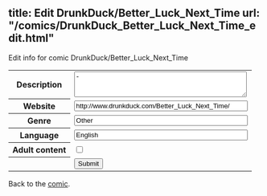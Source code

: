 title: Edit DrunkDuck/Better_Luck_Next_Time
url: "/comics/DrunkDuck_Better_Luck_Next_Time_edit.html"
---
Edit info for comic DrunkDuck/Better_Luck_Next_Time

<form name="comic" action="http://gaepostmail.appspot.com/comic/" method="post">
<table class="comicinfo">
<tr>
<th>Description</th><td><textarea name="description" cols="40" rows="3">-</textarea></td>
</tr>
<tr>
<th>Website</th><td><input type="text" name="url" value="http://www.drunkduck.com/Better_Luck_Next_Time/" size="40"/></td>
</tr>
<tr>
<th>Genre</th><td><input type="text" name="genre" value="Other" size="40"/></td>
</tr>
<tr>
<th>Language</th><td><input type="text" name="language" value="English" size="40"/></td>
</tr>
<tr>
<th>Adult content</th><td><input type="checkbox" name="adult" value="adult" /></td>
</tr>
<tr>
<th></th><td>
<input type="hidden" name="comic" value="DrunkDuck_Better_Luck_Next_Time" />
<input type="submit" name="submit" value="Submit" />
</td>
</tr>
</table>
</form>

Back to the [comic](DrunkDuck_Better_Luck_Next_Time.html).
